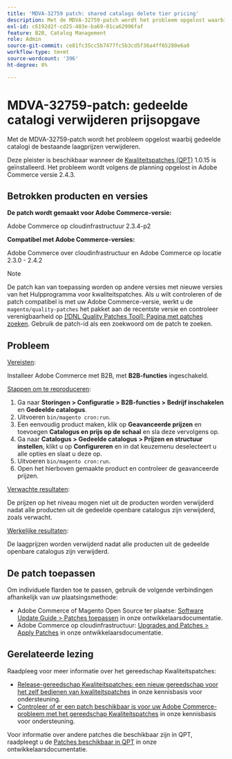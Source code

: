 ```yaml
---
title: 'MDVA-32759 patch: shared catalogs delete tier pricing'
description: Met de MDVA-32759-patch wordt het probleem opgelost waarbij gedeelde catalogi de bestaande laagprijzen verwijderen.
exl-id: c6192d2f-cd25-483e-ba69-01ca62996faf
feature: B2B, Catalog Management
role: Admin
source-git-commit: ce81fc35cc5b7477fc5b3cd5f36a4ff65280e6a0
workflow-type: tm+mt
source-wordcount: '396'
ht-degree: 0%

---
```


# MDVA-32759-patch: gedeelde catalogi verwijderen prijsopgave

Met de MDVA-32759-patch wordt het probleem opgelost waarbij gedeelde catalogi de bestaande laagprijzen verwijderen.

Deze pleister is beschikbaar wanneer de [Kwaliteitspatches (QPT)](https://devdocs.magento.com/guides/v2.4/comp-mgr/patching.html#mqp) 1.0.15 is geïnstalleerd. Het probleem wordt volgens de planning opgelost in Adobe Commerce versie 2.4.3.

## Betrokken producten en versies

**De patch wordt gemaakt voor Adobe Commerce-versie:**

Adobe Commerce op cloudinfrastructuur 2.3.4-p2

**Compatibel met Adobe Commerce-versies:**

Adobe Commerce over cloudinfrastructuur en Adobe Commerce op locatie 2.3.0 - 2.4.2

>[!NOTE]
>
>De patch kan van toepassing worden op andere versies met nieuwe versies van het Hulpprogramma voor kwaliteitspatches. Als u wilt controleren of de patch compatibel is met uw Adobe Commerce-versie, werkt u de `magento/quality-patches` het pakket aan de recentste versie en controleer verenigbaarheid op [[!DNL Quality Patches Tool]: Pagina met patches zoeken](https://devdocs.magento.com/quality-patches/tool.html#patch-grid). Gebruik de patch-id als een zoekwoord om de patch te zoeken.

## Probleem

<u>Vereisten</u>:

Installeer Adobe Commerce met B2B, met **B2B-functies** ingeschakeld.

<u>Stappen om te reproduceren</u>:

1. Ga naar **Storingen > Configuratie > B2B-functies > Bedrijf inschakelen** en **Gedeelde catalogus**.
1. Uitvoeren `bin/magento cron:run`.
1. Een eenvoudig product maken, klik op **Geavanceerde prijzen** en toevoegen **Catalogus en prijs op de schaal** en sla deze vervolgens op.
1. Ga naar **Catalogus > Gedeelde catalogus > Prijzen en structuur instellen**, klikt u op **Configureren** en in dat keuzemenu deselecteert u alle opties en slaat u deze op.
1. Uitvoeren `bin/magento cron:run`.
1. Open het hierboven gemaakte product en controleer de geavanceerde prijzen.

<u>Verwachte resultaten</u>:

De prijzen op het niveau mogen niet uit de producten worden verwijderd nadat alle producten uit de gedeelde openbare catalogus zijn verwijderd, zoals verwacht.

<u>Werkelijke resultaten</u>:

De laagprijzen worden verwijderd nadat alle producten uit de gedeelde openbare catalogus zijn verwijderd.


## De patch toepassen

Om individuele flarden toe te passen, gebruik de volgende verbindingen afhankelijk van uw plaatsingsmethode:

* Adobe Commerce of Magento Open Source ter plaatse: [Software Update Guide > Patches toepassen](https://devdocs.magento.com/guides/v2.4/comp-mgr/patching/mqp.html) in onze ontwikkelaarsdocumentatie.
* Adobe Commerce op cloudinfrastructuur: [Upgrades and Patches > Apply Patches](https://devdocs.magento.com/cloud/project/project-patch.html) in onze ontwikkelaarsdocumentatie.

## Gerelateerde lezing

Raadpleeg voor meer informatie over het gereedschap Kwaliteitspatches:

* [Release-gereedschap Kwaliteitspatches: een nieuw gereedschap voor het zelf bedienen van kwaliteitspatches](/help/announcements/adobe-commerce-announcements/magento-quality-patches-released-new-tool-to-self-serve-quality-patches.md) in onze kennisbasis voor ondersteuning.
* [Controleer of er een patch beschikbaar is voor uw Adobe Commerce-probleem met het gereedschap Kwaliteitspatches](/help/support-tools/patches-available-in-qpt-tool/check-patch-for-magento-issue-with-magento-quality-patches.md) in onze kennisbasis voor ondersteuning.

Voor informatie over andere patches die beschikbaar zijn in QPT, raadpleegt u de [Patches beschikbaar in QPT](https://devdocs.magento.com/quality-patches/tool.html#patch-grid) in onze ontwikkelaarsdocumentatie.
